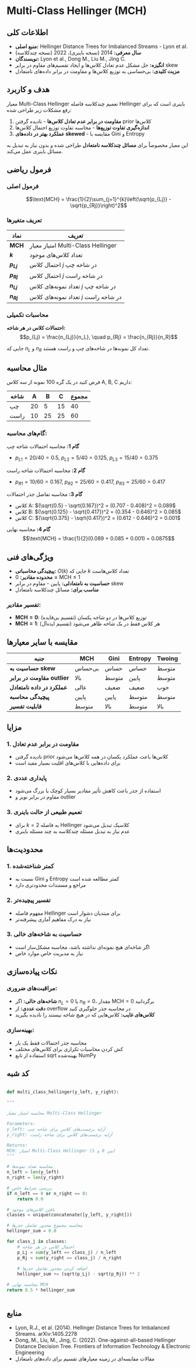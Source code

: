 ﻿# Multi-Class Hellinger (MCH)

## اطلاعات کلی
- **منبع اصلی:** Hellinger Distance Trees for Imbalanced Streams - Lyon et al.
- **سال معرفی:** 2014 (نسخه باینری)، 2022 (نسخه چندکلاسه)
- **نویسندگان:** Lyon et al., Dong M., Liu M., Jing C.
- **انگیزه:** حل مشکل عدم تعادل کلاس‌ها و ایجاد تقسیم‌های مقاوم در برابر skew
- **مزیت کلیدی:** بی‌حساسی به توزیع کلاس‌ها و مقاومت در برابر داده‌های نامتعادل

## هدف و کاربرد

معیار Multi-Class Hellinger تعمیم چندکلاسه فاصله Hellinger باینری است که برای رفع مشکلات زیر طراحی شده:

1. **مقاومت در برابر عدم تعادل کلاس‌ها** - نادیده گرفتن prior کلاس‌ها
2. **اندازه‌گیری تفاوت توزیع‌ها** - محاسبه تفاوت توزیع احتمال کلاس‌ها
3. **عملکرد بهتر در داده‌های skewed** - مقایسه با Gini و Entropy

این معیار مخصوصاً برای **مسائل چندکلاسه نامتعادل** طراحی شده و بدون نیاز به تبدیل به مسائل باینری عمل می‌کند.

## فرمول ریاضی

### فرمول اصلی
$$\text{MCH} = \frac{1}{2}\sum_{j=1}^{k}\left(\sqrt{p_{Lj}} - \sqrt{p_{Rj}}\right)^2$$

### تعریف متغیرها

| نماد | تعریف |
|------|--------|
| **$\text{MCH}$** | امتیاز معیار Multi-Class Hellinger |
| **$k$** | تعداد کلاس‌های موجود |
| **$p_{Lj}$** | احتمال کلاس $j$ در شاخه چپ |
| **$p_{Rj}$** | احتمال کلاس $j$ در شاخه راست |
| **$n_{Lj}$** | تعداد نمونه‌های کلاس $j$ در شاخه چپ |
| **$n_{Rj}$** | تعداد نمونه‌های کلاس $j$ در شاخه راست |

### محاسبات تکمیلی

**احتمالات کلاس در هر شاخه:**
$$p_{Lj} = \frac{n_{Lj}}{n_L}, \quad p_{Rj} = \frac{n_{Rj}}{n_R}$$

جایی که $n_L$ و $n_R$ تعداد کل نمونه‌ها در شاخه‌های چپ و راست هستند.

## مثال محاسبه

فرض کنید در یک گره 100 نمونه از سه کلاس A, B, C داریم:

| شاخه | A | B | C | مجموع |
|------|---|---|---|-------|
| چپ  | 20| 5 | 15| 40    |
| راست| 10| 25| 25| 60    |

### گام‌های محاسبه:

**گام 1:** محاسبه احتمالات شاخه چپ
- $p_{L1} = 20/40 = 0.5$, $p_{L2} = 5/40 = 0.125$, $p_{L3} = 15/40 = 0.375$

**گام 2:** محاسبه احتمالات شاخه راست
- $p_{R1} = 10/60 = 0.167$, $p_{R2} = 25/60 = 0.417$, $p_{R3} = 25/60 = 0.417$

**گام 3:** محاسبه تفاضل جذر احتمالات
- کلاس A: $(\sqrt{0.5} - \sqrt{0.167})^2 = (0.707 - 0.408)^2 = 0.089$
- کلاس B: $(\sqrt{0.125} - \sqrt{0.417})^2 = (0.354 - 0.646)^2 = 0.085$
- کلاس C: $(\sqrt{0.375} - \sqrt{0.417})^2 = (0.612 - 0.646)^2 = 0.001$

**گام 4:** محاسبه نهایی
$$\text{MCH} = \frac{1}{2}(0.089 + 0.085 + 0.001) = 0.0875$$

## ویژگی‌های فنی

- **پیچیدگی محاسباتی:** $O(k)$ جایی که $k$ تعداد کلاس‌هاست
- **محدوده مقادیر:** $0 \leq \text{MCH} \leq 1$
- **حساسیت به نامتعادلی:** پایین - مقاوم در برابر skew
- **مناسب برای:** مسائل چندکلاسه نامتعادل

### تفسیر مقادیر:
- **$\text{MCH} = 0$**: توزیع کلاس‌ها در دو شاخه یکسان (تقسیم بی‌فایده)
- **$\text{MCH} = 1$**: هر کلاس فقط در یک شاخه ظاهر می‌شود (تقسیم ایده‌آل)

## مقایسه با سایر معیارها

| جنبه | MCH | Gini | Entropy | Twoing |
|------|-----|------|---------|--------|
| **حساسیت به skew** | بی‌حساس | حساس | حساس | متوسط |
| **مقاومت در برابر outlier** | بالا | متوسط | پایین | متوسط |
| **عملکرد در داده نامتعادل** | عالی | ضعیف | ضعیف | خوب |
| **پیچیدگی محاسبه** | پایین | پایین | متوسط | متوسط |
| **قابلیت تفسیر** | متوسط | بالا | متوسط | بالا |

## مزایا

### 1. مقاومت در برابر عدم تعادل
- نادیده گرفتن prior کلاس‌ها باعث عملکرد یکسان در همه کلاس‌ها می‌شود
- برای داده‌هایی با کلاس‌های اقلیت بسیار مفید است

### 2. پایداری عددی
- استفاده از جذر باعث کاهش تأثیر مقادیر بسیار کوچک یا بزرگ می‌شود
- مقاوم در برابر نویز و outlier

### 3. تعمیم طبیعی از حالت باینری
- برای $k=2$ به فاصله Hellinger کلاسیک تبدیل می‌شود
- عدم نیاز به تبدیل مسئله چندکلاسه به چند مسئله باینری

## محدودیت‌ها

### 1. کمتر شناخته‌شده
- نسبت به Gini و Entropy کمتر مطالعه شده است
- مراجع و مستندات محدودتری دارد

### 2. تفسیر پیچیده‌تر
- مفهوم فاصله Hellinger برای مبتدیان دشوار است
- نیاز به درک مفاهیم آماری پیشرفته‌تر

### 3. حساسیت به شاخه‌های خالی
- اگر شاخه‌ای هیچ نمونه‌ای نداشته باشد، محاسبه مشکل‌ساز است
- نیاز به مدیریت خاص موارد خاص

## نکات پیاده‌سازی

### مراقبت‌های ضروری:
- **شاخه‌های خالی:** اگر $n_L = 0$ یا $n_R = 0$، مقدار $\text{MCH} = 0$ برگردانید
- **دقت عددی:** از overflow در محاسبه جذر جلوگیری کنید
- **کلاس‌های غایب:** کلاس‌هایی که در هیچ شاخه نیستند را نادیده بگیرید

### بهینه‌سازی:
- محاسبه جذر احتمالات فقط یک بار
- کش کردن محاسبات تکراری برای کلاس‌های مختلف
- استفاده از تابع sqrt بهینه‌شده NumPy

## کد شبه

```python

def multi_class_hellinger(y_left, y_right):

"""

محاسبه امتیاز معیار Multi-Class Hellinger

Parameters:
y_left: آرایه برچسب‌های کلاس برای شاخه چپ
y_right: آرایه برچسب‌های کلاس برای شاخه راست

Returns:
MCH: امتیاز Multi-Class Hellinger (بین 0 و 1)
"""

# محاسبه تعداد نمونه‌ها
n_left = len(y_left)
n_right = len(y_right)

# بررسی شرایط خاص
if n_left == 0 or n_right == 0:
    return 0.0

# یافتن کلاس‌های موجود
classes = unique(concatenate([y_left, y_right]))

# محاسبه مجموع مجذور تفاضل جذرها
hellinger_sum = 0.0

for class_j in classes:
    # احتمال کلاس در هر شاخه
    p_Lj = sum(y_left == class_j) / n_left
    p_Rj = sum(y_right == class_j) / n_right
    
    # اضافه کردن مجذور تفاضل جذرها
    hellinger_sum += (sqrt(p_Lj) - sqrt(p_Rj)) ** 2

# محاسبه نهایی MCH
return 0.5 * hellinger_sum



```
## منابع
- Lyon, R.J., et al. (2014). Hellinger Distance Trees for Imbalanced Streams. arXiv:1405.2278
- Dong, M., Liu, M., Jing, C. (2022). One-against-all-based Hellinger Distance Decision Tree. Frontiers of Information Technology & Electronic Engineering
- مقالات مقایسه‌ای در زمینه معیارهای تقسیم برای داده‌های نامتعادل
